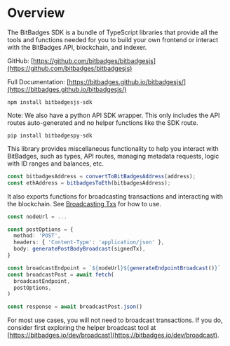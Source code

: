 # Overview

The BitBadges SDK is a bundle of TypeScript libraries that provide all the tools and functions needed for you to build your own frontend or interact with the BitBadges API, blockchain, and indexer.

GitHub: [https://github.com/bitbadges/bitbadgesjs](https://github.com/bitbadges/bitbadgesjs)

Full Documentation: [https://bitbadges.github.io/bitbadgesjs/](https://bitbadges.github.io/bitbadgesjs/)

```
npm install bitbadgesjs-sdk
```

Note: We also have a python API SDK wrapper. This only includes the API routes auto-generated and no helper functions like the SDK route.

```
pip install bitbadgespy-sdk
```

This library provides miscellaneous functionality to help you interact with BitBadges, such as types, API routes, managing metadata requests, logic with ID ranges and balances, etc.

```typescript
const bitbadgesAddress = convertToBitBadgesAddress(address);
const ethAddress = bitbadgesToEth(bitbadgesAddress);
```

It also exports functions for broadcasting transactions and interacting with the blockchain. See [Broadcasting Txs](../bitbadges-blockchain/create-and-broadcast-txs/) for how to use.

```typescript
const nodeUrl = ...

const postOptions = {
  method: 'POST',
  headers: { 'Content-Type': 'application/json' },
  body: generatePostBodyBroadcast(signedTx),
}

const broadcastEndpoint = `${nodeUrl}${generateEndpointBroadcast()}`
const broadcastPost = await fetch(
  broadcastEndpoint,
  postOptions,
)

const response = await broadcastPost.json()
```

For most use cases, you will not need to broadcast transactions. If you do, consider first exploring the helper broadcast tool at [https://bitbadges.io/dev/broadcast](https://bitbadges.io/dev/broadcast).

